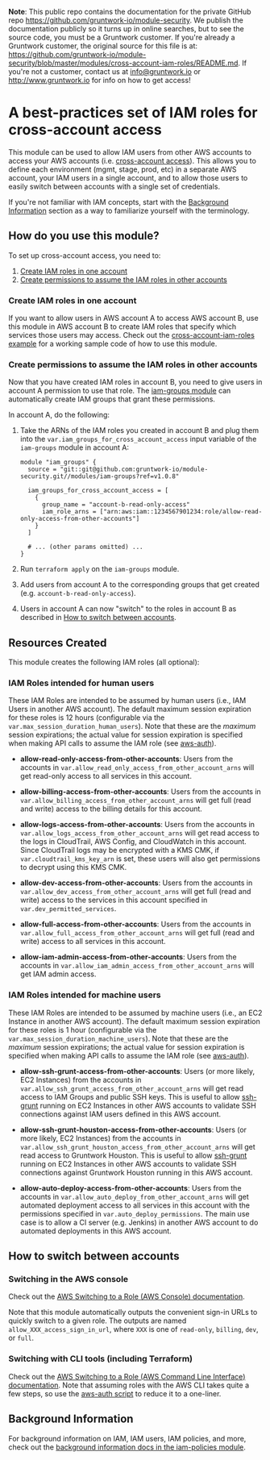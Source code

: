 **Note**: This public repo contains the documentation for the private GitHub repo <https://github.com/gruntwork-io/module-security>.
We publish the documentation publicly so it turns up in online searches, but to see the source code, you must be a Gruntwork customer.
If you're already a Gruntwork customer, the original source for this file is at: <https://github.com/gruntwork-io/module-security/blob/master/modules/cross-account-iam-roles/README.md>.
If you're not a customer, contact us at <info@gruntwork.io> or <http://www.gruntwork.io> for info on how to get access!

# A best-practices set of IAM roles for cross-account access

This module can be used to allow IAM users from other AWS accounts to access your AWS accounts (i.e. [cross-account
access](https://aws.amazon.com/blogs/security/enable-a-new-feature-in-the-aws-management-console-cross-account-access/)).
This allows you to define each environment (mgmt, stage, prod, etc) in a separate AWS account, your IAM users in a
single account, and to allow those users to easily switch between accounts with a single set of credentials.


If you're not familiar with IAM concepts, start with the [Background Information](#background-information) section as a
way to familiarize yourself with the terminology.




## How do you use this module?

To set up cross-account access, you need to:

1. [Create IAM roles in one account](#create-iam-roles-in-one-account)
1. [Create permissions to assume the IAM roles in other accounts](#create-permissions-to-assume-the-iam-roles-in-other-accounts)


### Create IAM roles in one account

If you want to allow users in AWS account A to access AWS account B, use this module in AWS account B to create IAM
roles that specify which services those users may access. Check out the [cross-account-iam-roles
example](/examples/cross-account-iam-roles) for a working sample code of how to use this module.


### Create permissions to assume the IAM roles in other accounts

Now that you have created IAM roles in account B, you need to give users in account A permission to use that role. The
[iam-groups module](/modules/iam-groups) can automatically create IAM groups that grant these permissions.

In account A, do the following:

1. Take the ARNs of the IAM roles you created in account B and plug them into the
   `var.iam_groups_for_cross_account_access` input variable of the `iam-groups` module in account A:

    ```hcl
    module "iam_groups" {
      source = "git::git@github.com:gruntwork-io/module-security.git//modules/iam-groups?ref=v1.0.8"

      iam_groups_for_cross_account_access = [
        {
          group_name = "account-b-read-only-access"
          iam_role_arns = ["arn:aws:iam::1234567901234:role/allow-read-only-access-from-other-accounts"]
        }
      ]   

      # ... (other params omitted) ...
    }
    ```

1. Run `terraform apply` on the `iam-groups` module.

1. Add users from account A to the corresponding groups that get created (e.g. `account-b-read-only-access`).

1. Users in account A can now "switch" to the roles in account B as described in [How to switch between
   accounts](#how-to-switch-between-accounts).




## Resources Created

This module creates the following IAM roles (all optional):


### IAM Roles intended for human users

These IAM Roles are intended to be assumed by human users (i.e., IAM Users in another AWS account). The default
maximum session expiration for these roles is 12 hours (configurable via the `var.max_session_duration_human_users`).
Note that these are the *maximum* session expirations; the actual value for session expiration is specified when
making API calls to assume the IAM role (see [aws-auth](/modules/aws-auth)).

* **allow-read-only-access-from-other-accounts**: Users from the accounts in
  `var.allow_read_only_access_from_other_account_arns` will get read-only access to all services in this account.

* **allow-billing-access-from-other-accounts**: Users from the accounts in
  `var.allow_billing_access_from_other_account_arns` will get full (read and write) access to the billing details for
  this account.

* **allow-logs-access-from-other-accounts**: Users from the accounts in
  `var.allow_logs_access_from_other_account_arns` will get read access to the logs in CloudTrail, AWS Config, and 
  CloudWatch in this account. Since CloudTrail logs may be encrypted with a KMS CMK, if `var.cloudtrail_kms_key_arn` is 
  set, these users will also get permissions to decrypt using this KMS CMK.

* **allow-dev-access-from-other-accounts**: Users from the accounts in `var.allow_dev_access_from_other_account_arns`
  will get full (read and write) access to the services in this account specified in `var.dev_permitted_services`.

* **allow-full-access-from-other-accounts**: Users from the accounts in `var.allow_full_access_from_other_account_arns`
  will get full (read and write) access to all services in this account.

* **allow-iam-admin-access-from-other-accounts**: Users from the accounts in `var.allow_iam_admin_access_from_other_account_arns`
  will get IAM admin access.


### IAM Roles intended for machine users

These IAM Roles are intended to be assumed by machine users (i.e., an EC2 Instance in another AWS account). The default
maximum session expiration for these roles is 1 hour (configurable via the `var.max_session_duration_machine_users`).
Note that these are the *maximum* session expirations; the actual value for session expiration is specified when
making API calls to assume the IAM role (see [aws-auth](/modules/aws-auth)).

* **allow-ssh-grunt-access-from-other-accounts**: Users (or more likely, EC2 Instances) from the accounts in
  `var.allow_ssh_grunt_access_from_other_account_arns` will get read access to IAM Groups and public SSH keys. This is
  useful to allow [ssh-grunt](/modules/ssh-grunt) running on EC2 Instances in other AWS accounts to validate SSH
  connections against IAM users defined in this AWS account.

* **allow-ssh-grunt-houston-access-from-other-accounts**: Users (or more likely, EC2 Instances) from the accounts in
  `var.allow_ssh_grunt_houston_access_from_other_account_arns` will get read access to Gruntwork Houston. This is
  useful to allow [ssh-grunt](/modules/ssh-grunt) running on EC2 Instances in other AWS accounts to validate SSH
  connections against Gruntwork Houston running in this AWS account.

* **allow-auto-deploy-access-from-other-accounts**: Users from the accounts in `var.allow_auto_deploy_from_other_account_arns`
  will get automated deployment access to all services in this account with the permissions specified in
  `var.auto_deploy_permissions`. The main use case is to allow a CI server (e.g. Jenkins) in another AWS account to do
  automated deployments in this AWS account.



## How to switch between accounts


### Switching in the AWS console

Check out the [AWS Switching to a Role (AWS Console)
documentation](http://docs.aws.amazon.com/IAM/latest/UserGuide/id_roles_use_switch-role-console.html).

Note that this module automatically outputs the convenient sign-in URLs to quickly switch to a given role. The outputs
are named `allow_XXX_access_sign_in_url`, where `XXX` is one of `read-only`, `billing`, `dev`, or `full`.


### Switching with CLI tools (including Terraform)

Check out the [AWS Switching to a Role (AWS Command Line Interface)
documentation](http://docs.aws.amazon.com/IAM/latest/UserGuide/id_roles_use_switch-role-cli.html). Note that assuming
roles with the AWS CLI takes quite a few steps, so use the [aws-auth script](
https://github.com/gruntwork-io/module-security/tree/master/modules/aws-auth) to reduce it to a one-liner.


## Background Information

For background information on IAM, IAM users, IAM policies, and more, check out the [background information docs in
the iam-policies module](/modules/iam-policies#background-information).
